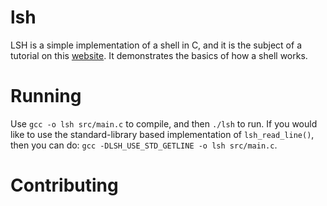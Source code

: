 # lsh
LSH is a simple implementation of a shell in C, and it is the subject of a tutorial on this [website](https://brennan.io/2015/01/16/write-a-shell-in-c/). It demonstrates the basics of how a shell works.
# Running
Use `gcc -o lsh src/main.c` to compile, and then `./lsh` to run. If you would like to use the standard-library based implementation of `lsh_read_line()`, then you can do: `gcc -DLSH_USE_STD_GETLINE -o lsh src/main.c`.
# Contributing
